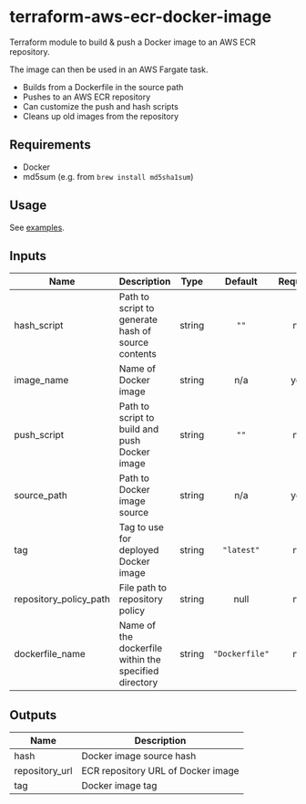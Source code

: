 # terraform-aws-ecr-docker-image

Terraform module to build & push a Docker image to an AWS ECR repository.

The image can then be used in an AWS Fargate task.

- Builds from a Dockerfile in the source path
- Pushes to an AWS ECR repository
- Can customize the push and hash scripts
- Cleans up old images from the repository

## Requirements

- Docker
- md5sum (e.g. from `brew install md5sha1sum`)

## Usage

See [examples](examples).

## Inputs

| Name        | Description                                        |  Type  |  Default   | Required |
| ----------- | -------------------------------------------------- | :----: | :--------: | :------: |
| hash_script | Path to script to generate hash of source contents | string |    `""`    |    no    |
| image_name  | Name of Docker image                               | string |    n/a     |   yes    |
| push_script | Path to script to build and push Docker image      | string |    `""`    |    no    |
| source_path | Path to Docker image source                        | string |    n/a     |   yes    |
| tag         | Tag to use for deployed Docker image               | string | `"latest"` |    no    |
| repository_policy_path         | File path to repository policy               | string | null|    no    |
| dockerfile_name         | Name of the dockerfile within the specified directory               | string | `"Dockerfile"` |    no    |

## Outputs

| Name           | Description                        |
| -------------- | ---------------------------------- |
| hash           | Docker image source hash           |
| repository_url | ECR repository URL of Docker image |
| tag            | Docker image tag                   |
